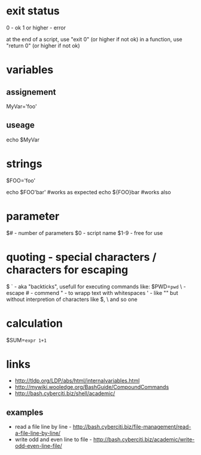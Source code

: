 # exit status

0 - ok
1 or higher - error

at the end of a script, use "exit 0" (or higher if not ok)
in a function, use "return 0" (or higher if not ok)

# variables

## assignement

MyVar='foo'

## useage

echo $MyVar

# strings

$FOO='foo'

echo $FOO'bar'  #works as expected
echo ${FOO}bar  #works also

# parameter

$#      -   number of parameters
$0      -   script name
$1-9    -   free for use

# quoting - special characters / characters for escaping

\$
\`  -   aka "backticks", usefull for executing commands like: $PWD=`pwd`
\\  -   escape
\#  -   commend
\"  -   to wrapp text with whitespaces
\'  -   like "" but without interpretion of characters like $, \ and so one

# calculation

$SUM=`expr 1+1`

# links

* http://tldp.org/LDP/abs/html/internalvariables.html
* http://mywiki.wooledge.org/BashGuide/CompoundCommands
* http://bash.cyberciti.biz/shell/academic/

## examples

* read a file line by line - http://bash.cyberciti.biz/file-management/read-a-file-line-by-line/
* write odd and even line to file - http://bash.cyberciti.biz/academic/write-odd-even-line-file/
